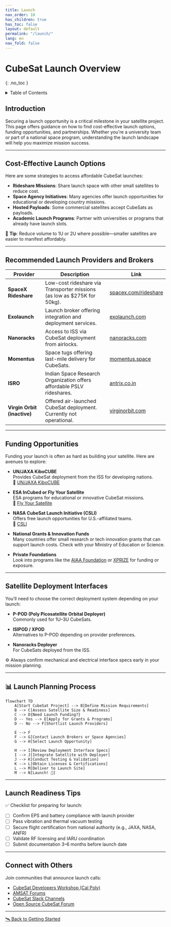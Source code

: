 ```yaml
---
title: Launch
nav_order: 10
has_children: true
has_toc: false
layout: default
permalink: "/launch/"
lang: en
nav_fold: false
---
```


# CubeSat Launch Overview
{: .no_toc }

<details markdown="block">
<summary>Table of Contents</summary>

- Table of Contents
{:toc}
</details>

## Introduction

Securing a launch opportunity is a critical milestone in your satellite project. This page offers guidance on how to find cost-effective launch options, funding opportunities, and partnerships. Whether you're a university team or part of a national space program, understanding the launch landscape will help you maximize mission success.

---

## Cost-Effective Launch Options

Here are some strategies to access affordable CubeSat launches:

- **Rideshare Missions**: Share launch space with other small satellites to reduce cost.
- **Space Agency Initiatives**: Many agencies offer launch opportunities for educational or developing country missions.
- **Hosted Payloads**: Some commercial satellites accept CubeSats as payloads.
- **Academic Launch Programs**: Partner with universities or programs that already have launch slots.

🧠 **Tip**: Reduce volume to 1U or 2U where possible—smaller satellites are easier to manifest affordably.

---

## Recommended Launch Providers and Brokers

<table>
  <thead>
    <tr>
      <th>Provider</th>
      <th>Description</th>
      <th>Link</th>
    </tr>
  </thead>
  <tbody>
    <tr>
      <td><strong>SpaceX Rideshare</strong></td>
      <td>Low-cost rideshare via Transporter missions (as low as $275K for 50kg).</td>
      <td><a href="https://www.spacex.com/rideshare/" target="_blank">spacex.com/rideshare</a></td>
    </tr>
    <tr>
      <td><strong>Exolaunch</strong></td>
      <td>Launch broker offering integration and deployment services.</td>
      <td><a href="https://exolaunch.com/" target="_blank">exolaunch.com</a></td>
    </tr>
    <tr>
      <td><strong>Nanoracks</strong></td>
      <td>Access to ISS via CubeSat deployment from airlocks.</td>
      <td><a href="https://nanoracks.com/" target="_blank">nanoracks.com</a></td>
    </tr>
    <tr>
      <td><strong>Momentus</strong></td>
      <td>Space tugs offering last-mile delivery for CubeSats.</td>
      <td><a href="https://momentus.space/" target="_blank">momentus.space</a></td>
    </tr>
    <tr>
      <td><strong>ISRO</strong></td>
      <td>Indian Space Research Organization offers affordable PSLV rideshares.</td>
      <td><a href="https://www.antrix.co.in/" target="_blank">antrix.co.in</a></td>
    </tr>
    <tr>
      <td><strong>Virgin Orbit (inactive)</strong></td>
      <td>Offered air-launched CubeSat deployment. Currently not operational.</td>
      <td><a href="https://virginorbit.com/" target="_blank">virginorbit.com</a></td>
    </tr>
  </tbody>
</table>

---

## Funding Opportunities

Funding your launch is often as hard as building your satellite. Here are avenues to explore:

- **UN/JAXA KiboCUBE**  
  Provides CubeSat deployment from the ISS for developing nations.  
  🔗 [UN/JAXA KiboCUBE](https://www.unoosa.org/oosa/en/ourwork/psa/hsti/kibocube.html)

- **ESA InCubed or Fly Your Satellite**  
  ESA programs for educational or innovative CubeSat missions.  
  🔗 [Fly Your Satellite](https://www.esa.int/Education/CubeSats_-_Fly_Your_Satellite)

- **NASA CubeSat Launch Initiative (CSLI)**  
  Offers free launch opportunities for U.S.-affiliated teams.  
  🔗 [CSLI](https://www.nasa.gov/directorates/heo/home/CubeSats_initiative)

- **National Grants & Innovation Funds**  
  Many countries offer small research or tech innovation grants that can support launch costs. Check with your Ministry of Education or Science.

- **Private Foundations**  
  Look into programs like the [AIAA Foundation](https://www.aiaa.org/foundation) or [XPRIZE](https://www.xprize.org/) for funding or exposure.

---

## Satellite Deployment Interfaces

You’ll need to choose the correct deployment system depending on your launch:

- **P-POD (Poly Picosatellite Orbital Deployer)**  
  Commonly used for 1U–3U CubeSats.

- **ISIPOD / XPOD**  
  Alternatives to P-POD depending on provider preferences.

- **Nanoracks Deployer**  
  For CubeSats deployed from the ISS.

⚙️ Always confirm mechanical and electrical interface specs early in your mission planning.

---

## 📊 Launch Planning Process

```mermaid
flowchart TD
    A[Start CubeSat Project] --> B[Define Mission Requirements]
    B --> C[Assess Satellite Size & Readiness]
    C --> D{Need Launch Funding?}
    D -- Yes --> E[Apply for Grants & Programs]
    D -- No --> F[Shortlist Launch Providers]

    E --> F
    F --> G[Contact Launch Brokers or Space Agencies]
    G --> H[Select Launch Opportunity]

    H --> I[Review Deployment Interface Specs]
    I --> J[Integrate Satellite with Deployer]
    J --> K[Conduct Testing & Validation]
    K --> L[Obtain Licenses & Certifications]
    L --> M[Deliver to Launch Site]
    M --> N[Launch! 🚀]
```
---

## Launch Readiness Tips

✅ Checklist for preparing for launch:

- [ ] Confirm EPS and battery compliance with launch provider
- [ ] Pass vibration and thermal vacuum testing
- [ ] Secure flight certification from national authority (e.g., JAXA, NASA, ANFR)
- [ ] Validate RF licensing and IARU coordination
- [ ] Submit documentation 3–6 months before launch date

---

## Connect with Others

Join communities that announce launch calls:

- [CubeSat Developers Workshop (Cal Poly)](https://www.cubesat.org/)
- [AMSAT Forums](https://www.amsat.org/)
- [CubeSat Slack Channels](https://join.slack.com/t/cubesats/shared_invite/...)
- [Open Source CubeSat Forum](https://www.librecube.org/)

---

[🛰️ Back to Getting Started]({{site.url}}/getting-started/)
